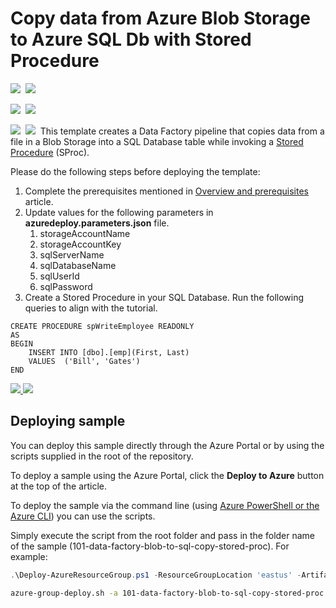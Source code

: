 # Copy data from Azure Blob Storage to Azure SQL Db with Stored Procedure

<IMG SRC="https://azbotstorage.blob.core.windows.net/badges/101-data-factory-blob-to-sql-copy-stored-proc/PublicLastTestDate.svg" />&nbsp;
<IMG SRC="https://azbotstorage.blob.core.windows.net/badges/101-data-factory-blob-to-sql-copy-stored-proc/PublicDeployment.svg" />&nbsp;

<IMG SRC="https://azbotstorage.blob.core.windows.net/badges/101-data-factory-blob-to-sql-copy-stored-proc/FairfaxLastTestDate.svg" />&nbsp;
<IMG SRC="https://azbotstorage.blob.core.windows.net/badges/101-data-factory-blob-to-sql-copy-stored-proc/FairfaxDeployment.svg" />&nbsp;

<IMG SRC="https://azbotstorage.blob.core.windows.net/badges/101-data-factory-blob-to-sql-copy-stored-proc/BestPracticeResult.svg" />&nbsp;
<IMG SRC="https://azbotstorage.blob.core.windows.net/badges/101-data-factory-blob-to-sql-copy-stored-proc/CredScanResult.svg" />&nbsp;
This template creates a Data Factory pipeline that copies data from a file in a Blob Storage into a SQL Database table while invoking a [Stored Procedure](https://azure.microsoft.com/en-us/documentation/articles/data-factory-stored-proc-activity/) (SProc). 

Please do the following steps before deploying the template: 

1. Complete the prerequisites mentioned in [Overview and prerequisites](https://azure.microsoft.com/documentation/articles/data-factory-copy-data-from-azure-blob-storage-to-sql-database/) article.
2. Update values for the following parameters in **azuredeploy.parameters.json** file. 
	1. storageAccountName
	2. storageAccountKey
	3. sqlServerName
	4. sqlDatabaseName
	5. sqlUserId
	6. sqlPassword
3. Create a Stored Procedure in your SQL Database. Run the following queries to align with the tutorial.

```
CREATE PROCEDURE spWriteEmployee READONLY
AS
BEGIN
	INSERT INTO [dbo].[emp](First, Last)
	VALUES  ('Bill', 'Gates')
END
```

<a href="https://portal.azure.com/#create/Microsoft.Template/uri/https%3A%2F%2Fraw.githubusercontent.com%2FAzure%2Fazure-quickstart-templates%2Fmaster%2F101-data-factory-blob-to-sql-copy-stored-proc%2Fazuredeploy.json" target="_blank">
    <img src="http://azuredeploy.net/deploybutton.png"/>
</a>
<a href="http://armviz.io/#/?load=https%3A%2F%2Fraw.githubusercontent.com%2FAzure%2Fazure-quickstart-templates%2Fmaster%2F101-data-factory-blob-to-sql-stored-proc%2Fazuredeploy.json" target="_blank">
    <img src="http://armviz.io/visualizebutton.png"/>
</a>

## Deploying sample
You can deploy this sample directly through the Azure Portal or by using the scripts supplied in the root of the repository.

To deploy a sample using the Azure Portal, click the **Deploy to Azure** button at the top of the article. 

To deploy the sample via the command line (using [Azure PowerShell or the Azure CLI](https://azure.microsoft.com/en-us/downloads/)) you can use the scripts.

Simply execute the script from the root folder and pass in the folder name of the sample (101-data-factory-blob-to-sql-copy-stored-proc). For example:

```PowerShell
.\Deploy-AzureResourceGroup.ps1 -ResourceGroupLocation 'eastus' -ArtifactStagingDirectory 101-data-factory-blob-to-sql-copy-stored-proc
```
```bash
azure-group-deploy.sh -a 101-data-factory-blob-to-sql-copy-stored-proc -l eastus
```
